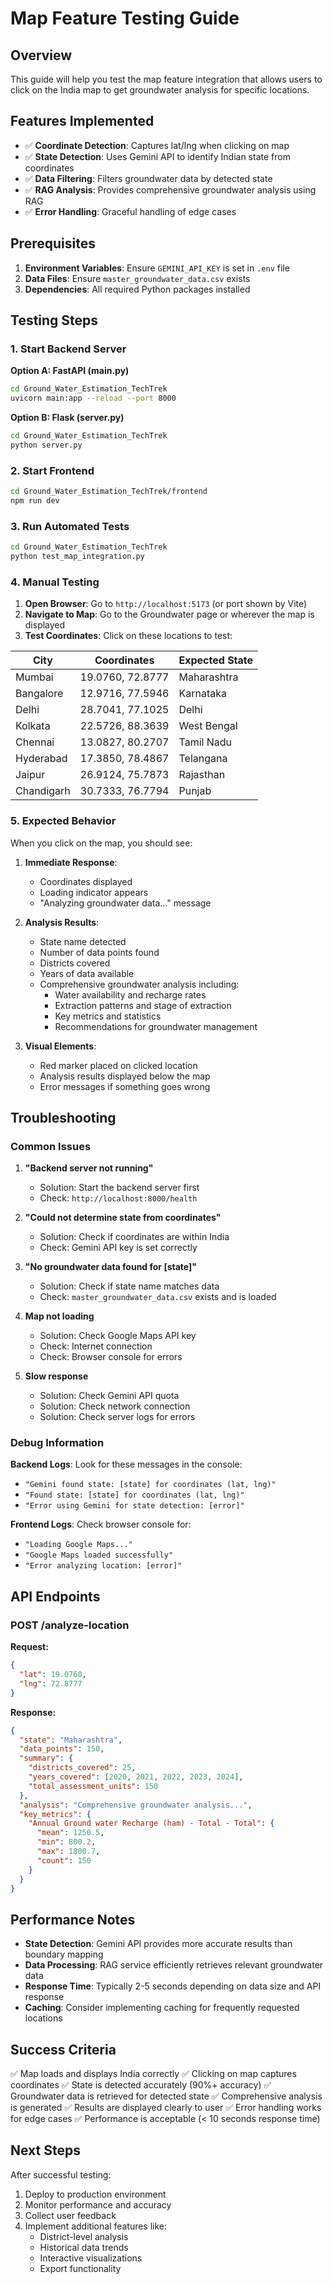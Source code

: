# Map Feature Testing Guide

## Overview
This guide will help you test the map feature integration that allows users to click on the India map to get groundwater analysis for specific locations.

## Features Implemented
- ✅ **Coordinate Detection**: Captures lat/lng when clicking on map
- ✅ **State Detection**: Uses Gemini API to identify Indian state from coordinates
- ✅ **Data Filtering**: Filters groundwater data by detected state
- ✅ **RAG Analysis**: Provides comprehensive groundwater analysis using RAG
- ✅ **Error Handling**: Graceful handling of edge cases

## Prerequisites
1. **Environment Variables**: Ensure `GEMINI_API_KEY` is set in `.env` file
2. **Data Files**: Ensure `master_groundwater_data.csv` exists
3. **Dependencies**: All required Python packages installed

## Testing Steps

### 1. Start Backend Server

**Option A: FastAPI (main.py)**
```bash
cd Ground_Water_Estimation_TechTrek
uvicorn main:app --reload --port 8000
```

**Option B: Flask (server.py)**
```bash
cd Ground_Water_Estimation_TechTrek
python server.py
```

### 2. Start Frontend
```bash
cd Ground_Water_Estimation_TechTrek/frontend
npm run dev
```

### 3. Run Automated Tests
```bash
cd Ground_Water_Estimation_TechTrek
python test_map_integration.py
```

### 4. Manual Testing

1. **Open Browser**: Go to `http://localhost:5173` (or port shown by Vite)
2. **Navigate to Map**: Go to the Groundwater page or wherever the map is displayed
3. **Test Coordinates**: Click on these locations to test:

| City | Coordinates | Expected State |
|------|-------------|----------------|
| Mumbai | 19.0760, 72.8777 | Maharashtra |
| Bangalore | 12.9716, 77.5946 | Karnataka |
| Delhi | 28.7041, 77.1025 | Delhi |
| Kolkata | 22.5726, 88.3639 | West Bengal |
| Chennai | 13.0827, 80.2707 | Tamil Nadu |
| Hyderabad | 17.3850, 78.4867 | Telangana |
| Jaipur | 26.9124, 75.7873 | Rajasthan |
| Chandigarh | 30.7333, 76.7794 | Punjab |

### 5. Expected Behavior

When you click on the map, you should see:

1. **Immediate Response**:
   - Coordinates displayed
   - Loading indicator appears
   - "Analyzing groundwater data..." message

2. **Analysis Results**:
   - State name detected
   - Number of data points found
   - Districts covered
   - Years of data available
   - Comprehensive groundwater analysis including:
     - Water availability and recharge rates
     - Extraction patterns and stage of extraction
     - Key metrics and statistics
     - Recommendations for groundwater management

3. **Visual Elements**:
   - Red marker placed on clicked location
   - Analysis results displayed below the map
   - Error messages if something goes wrong

## Troubleshooting

### Common Issues

1. **"Backend server not running"**
   - Solution: Start the backend server first
   - Check: `http://localhost:8000/health`

2. **"Could not determine state from coordinates"**
   - Solution: Check if coordinates are within India
   - Check: Gemini API key is set correctly

3. **"No groundwater data found for [state]"**
   - Solution: Check if state name matches data
   - Check: `master_groundwater_data.csv` exists and is loaded

4. **Map not loading**
   - Solution: Check Google Maps API key
   - Check: Internet connection
   - Check: Browser console for errors

5. **Slow response**
   - Solution: Check Gemini API quota
   - Solution: Check network connection
   - Solution: Check server logs for errors

### Debug Information

**Backend Logs**: Look for these messages in the console:
- `"Gemini found state: [state] for coordinates (lat, lng)"`
- `"Found state: [state] for coordinates (lat, lng)"`
- `"Error using Gemini for state detection: [error]"`

**Frontend Logs**: Check browser console for:
- `"Loading Google Maps..."`
- `"Google Maps loaded successfully"`
- `"Error analyzing location: [error]"`

## API Endpoints

### POST /analyze-location
**Request:**
```json
{
  "lat": 19.0760,
  "lng": 72.8777
}
```

**Response:**
```json
{
  "state": "Maharashtra",
  "data_points": 150,
  "summary": {
    "districts_covered": 25,
    "years_covered": [2020, 2021, 2022, 2023, 2024],
    "total_assessment_units": 150
  },
  "analysis": "Comprehensive groundwater analysis...",
  "key_metrics": {
    "Annual Ground water Recharge (ham) - Total - Total": {
      "mean": 1250.5,
      "min": 800.2,
      "max": 1800.7,
      "count": 150
    }
  }
}
```

## Performance Notes

- **State Detection**: Gemini API provides more accurate results than boundary mapping
- **Data Processing**: RAG service efficiently retrieves relevant groundwater data
- **Response Time**: Typically 2-5 seconds depending on data size and API response
- **Caching**: Consider implementing caching for frequently requested locations

## Success Criteria

✅ Map loads and displays India correctly
✅ Clicking on map captures coordinates
✅ State is detected accurately (90%+ accuracy)
✅ Groundwater data is retrieved for detected state
✅ Comprehensive analysis is generated
✅ Results are displayed clearly to user
✅ Error handling works for edge cases
✅ Performance is acceptable (< 10 seconds response time)

## Next Steps

After successful testing:
1. Deploy to production environment
2. Monitor performance and accuracy
3. Collect user feedback
4. Implement additional features like:
   - District-level analysis
   - Historical data trends
   - Interactive visualizations
   - Export functionality
